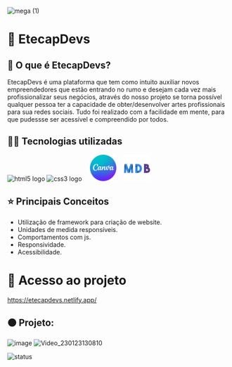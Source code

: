 ![mega (1)](https://user-images.githubusercontent.com/90512847/214070340-ea0fef2e-7ef3-4dda-b92d-f5be060ea37c.png)
# 🧡 **EtecapDevs**

## 🤔 O que é EtecapDevs?
EtecapDevs é uma plataforma que tem como intuito auxiliar novos empreendedores que estão entrando no rumo e desejam cada vez mais profissionalizar seus negócios, através do nosso projeto se torna possível qualquer pessoa ter a capacidade de obter/desenvolver artes profissionais para sua redes sociais. Tudo foi realizado com a facilidade em mente, para que pudessse ser acessível e compreendido por todos.

## 👨‍💻 Tecnologias utilizadas

<div align="left">
  <img src="https://cdn.jsdelivr.net/gh/devicons/devicon/icons/html5/html5-original.svg" height="60" width="90" alt="html5 logo"  />
  <img src="https://cdn.jsdelivr.net/gh/devicons/devicon/icons/css3/css3-original.svg" height="60" width="90" alt="css3 logo"  />
  <img src="assets/Design sem nome (1).png" style="margin: 0em 1em" height="60" width="60" alt="canva logo"  />
  <img src="assets/Design sem nome.png" height="60" width="60" alt="mdb logo"  />
  

</div>

## ⭐ Principais Conceitos

- Utilização de framework para criação de website.
- Unidades de medida responsíveis.
- Comportamentos com js.
- Responsividade.
- Acessibilidade.

# 📁 Acesso ao projeto
https://etecapdevs.netlify.app/

## 🟠 Projeto:
![image](https://user-images.githubusercontent.com/90512847/214071571-db202cff-fa51-41b5-9ac6-cabcb6eeee41.png)
![Video_230123130810](https://user-images.githubusercontent.com/90512847/214093527-afd42c76-167f-4edf-85b1-17ebac9ab5bf.gif)






![status](https://user-images.githubusercontent.com/90512847/214071333-70fd0716-27f3-4783-b61a-84ac36f22d45.png)

